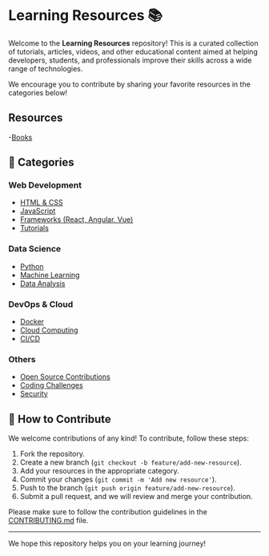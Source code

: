 # Learning Resources 📚

Welcome to the **Learning Resources** repository! This is a curated collection of tutorials, articles, videos, and other educational content aimed at helping developers, students, and professionals improve their skills across a wide range of technologies.

We encourage you to contribute by sharing your favorite resources in the categories below!

## Resources
-[Books](https://github.com/Qharny/Programing-books)

## 📂 Categories

### Web Development
- [HTML & CSS](./web-development/html-css.md)
- [JavaScript](./web-development/javascript.md)
- [Frameworks (React, Angular, Vue)](./web-development/frameworks.md)
- [Tutorials](./web-development/tutorials.md)

### Data Science
- [Python](./data-science/python.md)
- [Machine Learning](./data-science/machine-learning.md)
- [Data Analysis](./data-science/data-analysis.md)

### DevOps & Cloud
- [Docker](./devops/docker.md)
- [Cloud Computing](./devops/cloud-computing.md)
- [CI/CD](./devops/ci-cd.md)

### Others
- [Open Source Contributions](./others/open-source-contributions.md)
- [Coding Challenges](./others/coding-challenges.md)
- [Security](./others/security.md)

## 🌟 How to Contribute

We welcome contributions of any kind! To contribute, follow these steps:
1. Fork the repository.
2. Create a new branch (`git checkout -b feature/add-new-resource`).
3. Add your resources in the appropriate category.
4. Commit your changes (`git commit -m 'Add new resource'`).
5. Push to the branch (`git push origin feature/add-new-resource`).
6. Submit a pull request, and we will review and merge your contribution.

Please make sure to follow the contribution guidelines in the [CONTRIBUTING.md](./CONTRIBUTING.md) file.

---

We hope this repository helps you on your learning journey!
